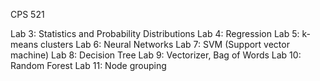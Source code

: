 CPS 521

Lab 3: Statistics and Probability Distributions
Lab 4: Regression
Lab 5: k-means clusters
Lab 6: Neural Networks
Lab 7: SVM (Support vector machine)
Lab 8: Decision Tree
Lab 9: Vectorizer, Bag of Words
Lab 10: Random Forest
Lab 11: Node grouping
